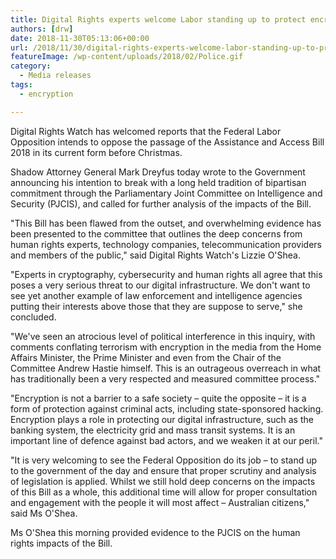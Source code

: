 ```yaml
---
title: Digital Rights experts welcome Labor standing up to protect encryption﻿
authors: [drw]
date: 2018-11-30T05:13:06+00:00
url: /2018/11/30/digital-rights-experts-welcome-labor-standing-up-to-protect-encryption/
featureImage: /wp-content/uploads/2018/02/Police.gif
category:
  - Media releases
tags:
  - encryption

---
```

Digital Rights Watch has welcomed reports that the Federal Labor Opposition intends to oppose the passage of the Assistance and Access Bill 2018 in its current form before Christmas.


Shadow Attorney General Mark Dreyfus today wrote to the Government announcing his intention to break with a long held tradition of bipartisan commitment through the Parliamentary Joint Committee on Intelligence and Security (PJCIS), and called for further analysis of the impacts of the Bill.


"This Bill has been flawed from the outset, and overwhelming evidence has been presented to the committee that outlines the deep concerns from human rights experts, technology companies, telecommunication providers and members of the public," said Digital Rights Watch's Lizzie O'Shea.


"Experts in cryptography, cybersecurity and human rights all agree that this poses a very serious threat to our digital infrastructure. We don't want to see yet another example of law enforcement and intelligence agencies putting their interests above those that they are suppose to serve," she concluded.


"We've seen an atrocious level of political interference in this inquiry, with comments conflating terrorism with encryption in the media from the Home Affairs Minister, the Prime Minister and even from the Chair of the Committee Andrew Hastie himself. This is an outrageous overreach in what has traditionally been a very respected and measured committee process."


"Encryption is not a barrier to a safe society – quite the opposite – it is a form of protection against criminal acts, including state-sponsored hacking. Encryption plays a role in protecting our digital infrastructure, such as the banking system, the electricity grid and mass transit systems. It is an important line of defence against bad actors, and we weaken it at our peril."


"It is very welcoming to see the Federal Opposition do its job &#8211; to stand up to the government of the day and ensure that proper scrutiny and analysis of legislation is applied. Whilst we still hold deep concerns on the impacts of this Bill as a whole, this additional time will allow for proper consultation and engagement with the people it will most affect &#8211; Australian citizens," said Ms O'Shea.


Ms O'Shea this morning provided evidence to the PJCIS on the human rights impacts of the Bill.
